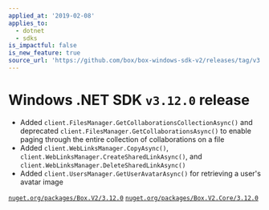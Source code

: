 ```yaml
---
applied_at: '2019-02-08'
applies_to:
  - dotnet
  - sdks
is_impactful: false
is_new_feature: true
source_url: 'https://github.com/box/box-windows-sdk-v2/releases/tag/v3.12.0'
---
```

# Windows .NET SDK `v3.12.0` release

- Added `client.FilesManager.GetCollaborationsCollectionAsync()` and deprecated
`client.FilesManager.GetCollaborationsAsync()` to enable paging through the entire
collection of collaborations on a file
- Added `client.WebLinksManager.CopyAsync()`, `client.WebLinksManager.CreateSharedLinkAsync()`,
and `client.WebLinksManager.DeleteSharedLinkAsync()`
- Added `client.UsersManager.GetUserAvatarAsync()` for retrieving a user's avatar image

[`nuget.org/packages/Box.V2/3.12.0`](https://www.nuget.org/packages/Box.V2/3.12.0)
[`nuget.org/packages/Box.V2.Core/3.12.0`](https://www.nuget.org/packages/Box.V2.Core/3.12.0)